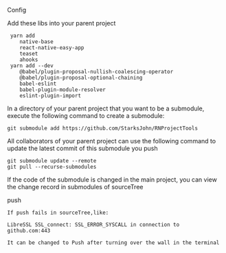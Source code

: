 Config

Add these libs into your parent project

     yarn add 
        native-base
        react-native-easy-app
        teaset
        ahooks
     yarn add --dev 
        @babel/plugin-proposal-nullish-coalescing-operator
        @babel/plugin-proposal-optional-chaining
        babel-eslint
        babel-plugin-module-resolver
        eslint-plugin-import
        
In a directory of your parent project that you want to be a submodule, execute the following command to create a submodule:
    
    git submodule add https://github.com/StarksJohn/RNProjectTools
    
    
All collaborators of your parent project can use the following command to update the latest commit of this submodule you push
        
    git submodule update --remote 
    git pull --recurse-submodules

If the code of the submodule is changed in the main project, you can view the change record in submodules of sourceTree

push

    If push fails in sourceTree,like:
    
    LibreSSL SSL_connect: SSL_ERROR_SYSCALL in connection to github.com:443 

    It can be changed to Push after turning over the wall in the terminal
